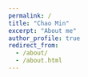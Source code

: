 ```yaml
---
permalink: /
title: "Chao Min"
excerpt: "About me"
author_profile: true
redirect_from: 
  - /about/
  - /about.html
---
```

